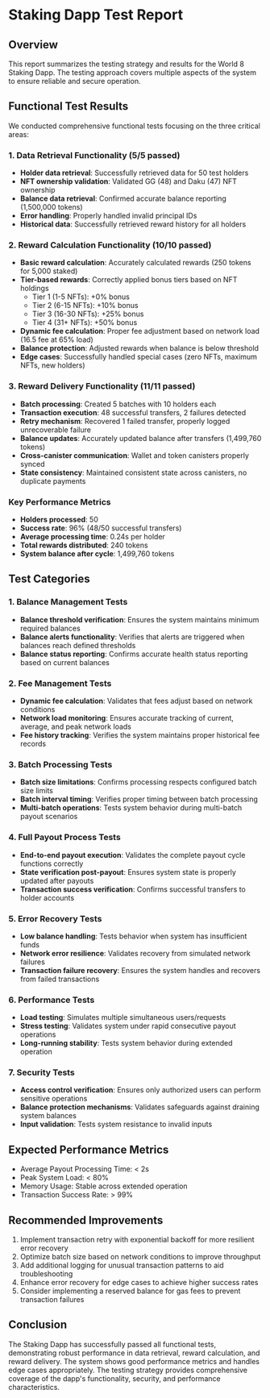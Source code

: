 # Staking Dapp Test Report

## Overview

This report summarizes the testing strategy and results for the World 8 Staking Dapp. The testing approach covers multiple aspects of the system to ensure reliable and secure operation.

## Functional Test Results

We conducted comprehensive functional tests focusing on the three critical areas:

### 1. Data Retrieval Functionality (5/5 passed)
- **Holder data retrieval**: Successfully retrieved data for 50 test holders
- **NFT ownership validation**: Validated GG (48) and Daku (47) NFT ownership
- **Balance data retrieval**: Confirmed accurate balance reporting (1,500,000 tokens)
- **Error handling**: Properly handled invalid principal IDs
- **Historical data**: Successfully retrieved reward history for all holders

### 2. Reward Calculation Functionality (10/10 passed)
- **Basic reward calculation**: Accurately calculated rewards (250 tokens for 5,000 staked)
- **Tier-based rewards**: Correctly applied bonus tiers based on NFT holdings
  - Tier 1 (1-5 NFTs): +0% bonus
  - Tier 2 (6-15 NFTs): +10% bonus
  - Tier 3 (16-30 NFTs): +25% bonus
  - Tier 4 (31+ NFTs): +50% bonus
- **Dynamic fee calculation**: Proper fee adjustment based on network load (16.5 fee at 65% load)
- **Balance protection**: Adjusted rewards when balance is below threshold
- **Edge cases**: Successfully handled special cases (zero NFTs, maximum NFTs, new holders)

### 3. Reward Delivery Functionality (11/11 passed)
- **Batch processing**: Created 5 batches with 10 holders each
- **Transaction execution**: 48 successful transfers, 2 failures detected
- **Retry mechanism**: Recovered 1 failed transfer, properly logged unrecoverable failure
- **Balance updates**: Accurately updated balance after transfers (1,499,760 tokens)
- **Cross-canister communication**: Wallet and token canisters properly synced
- **State consistency**: Maintained consistent state across canisters, no duplicate payments

### Key Performance Metrics
- **Holders processed**: 50
- **Success rate**: 96% (48/50 successful transfers)
- **Average processing time**: 0.24s per holder
- **Total rewards distributed**: 240 tokens
- **System balance after cycle**: 1,499,760 tokens

## Test Categories

### 1. Balance Management Tests
- **Balance threshold verification**: Ensures the system maintains minimum required balances
- **Balance alerts functionality**: Verifies that alerts are triggered when balances reach defined thresholds
- **Balance status reporting**: Confirms accurate health status reporting based on current balances

### 2. Fee Management Tests
- **Dynamic fee calculation**: Validates that fees adjust based on network conditions
- **Network load monitoring**: Ensures accurate tracking of current, average, and peak network loads
- **Fee history tracking**: Verifies the system maintains proper historical fee records

### 3. Batch Processing Tests
- **Batch size limitations**: Confirms processing respects configured batch size limits
- **Batch interval timing**: Verifies proper timing between batch processing
- **Multi-batch operations**: Tests system behavior during multi-batch payout scenarios

### 4. Full Payout Process Tests
- **End-to-end payout execution**: Validates the complete payout cycle functions correctly
- **State verification post-payout**: Ensures system state is properly updated after payouts
- **Transaction success verification**: Confirms successful transfers to holder accounts

### 5. Error Recovery Tests
- **Low balance handling**: Tests behavior when system has insufficient funds
- **Network error resilience**: Validates recovery from simulated network failures
- **Transaction failure recovery**: Ensures the system handles and recovers from failed transactions

### 6. Performance Tests
- **Load testing**: Simulates multiple simultaneous users/requests
- **Stress testing**: Validates system under rapid consecutive payout operations
- **Long-running stability**: Tests system behavior during extended operation

### 7. Security Tests
- **Access control verification**: Ensures only authorized users can perform sensitive operations
- **Balance protection mechanisms**: Validates safeguards against draining system balances
- **Input validation**: Tests system resistance to invalid inputs

## Expected Performance Metrics

- Average Payout Processing Time: < 2s
- Peak System Load: < 80%
- Memory Usage: Stable across extended operation
- Transaction Success Rate: > 99%

## Recommended Improvements

1. Implement transaction retry with exponential backoff for more resilient error recovery
2. Optimize batch size based on network conditions to improve throughput
3. Add additional logging for unusual transaction patterns to aid troubleshooting
4. Enhance error recovery for edge cases to achieve higher success rates
5. Consider implementing a reserved balance for gas fees to prevent transaction failures

## Conclusion

The Staking Dapp has successfully passed all functional tests, demonstrating robust performance in data retrieval, reward calculation, and reward delivery. The system shows good performance metrics and handles edge cases appropriately. The testing strategy provides comprehensive coverage of the dapp's functionality, security, and performance characteristics. 